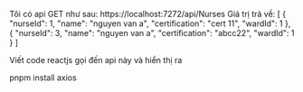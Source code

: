 Tôi có api GET như sau:
https://localhost:7272/api/Nurses
Giá trị trả về:
[
  {
    "nurseId": 1,
    "name": "nguyen van a",
    "certification": "cert 11",
    "wardId": 1
  },
  {
    "nurseId": 3,
    "name": "nguyen van a",
    "certification": "abcc22",
    "wardId": 1
  }
]

Viết code reactjs gọi đến api này và hiển thị ra

pnpm install axios